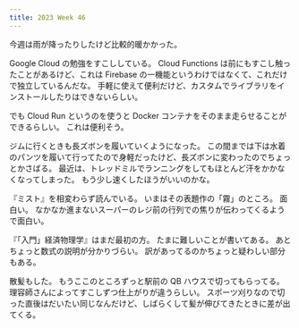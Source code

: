 ```yaml
---
title: 2023 Week 46
---
```


今週は雨が降ったりしたけど比較的暖かかった。

Google Cloud の勉強をすこししている。
Cloud Functions は前にもすこし触ったことがあるけど、これは Firebase の一機能というわけではなくて、これだけで独立しているんだな。
手軽に使えて便利だけど、カスタムでライブラリをインストールしたりはできないらしい。

でも Cloud Run というのを使うと Docker コンテナをそのまま走らせることができるらしい。
これは便利そう。

ジムに行くときも長ズボンを履いていくようになった。
この間までは下は水着のパンツを履いて行ってたので身軽だったけど、長ズボンに変わったのでちょっとかさばる。
最近は、トレッドミルでランニングをしてもほとんど汗をかかなくなってしまった。
もう少し速くしたほうがいいのかな。

『ミスト』を相変わらず読んでいる。
いまはその表題作の「霧」のところ。
面白い。
なかなか進まないスーパーのレジ前の行列での焦りが伝わってくるようで面白い。

『「入門」経済物理学』はまだ最初の方。
たまに難しいことが書いてある。
あとちょっと数式の説明が分かりづらい。
訳があってるのかちょっと疑わしい部分もある。

散髪もした。
もうここのところずっと駅前の QB ハウスで切ってもらってる。
理容師さんによってすこしずつ仕上がりが違うらしい。
スポーツ刈りなので切った直後はだいたい同じなんだけど、しばらくして髪が伸びてきたときに差が出てくる。
